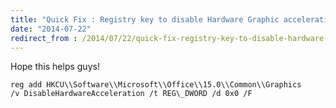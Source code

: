 ```yaml
---
title: "Quick Fix : Registry key to disable Hardware Graphic acceleration for Office"
date: "2014-07-22"
redirect_from : /2014/07/22/quick-fix-registry-key-to-disable-hardware-graphic-acceleration-for-office
---
```


Hope this helps guys!

`reg add HKCU\\Software\\Microsoft\\Office\\15.0\\Common\\Graphics /v DisableHardwareAcceleration /t REG\_DWORD /d 0x0 /F`